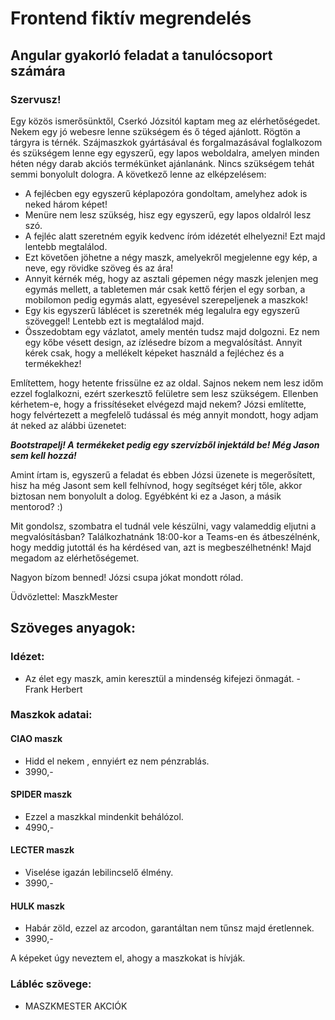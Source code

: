 # Frontend fiktív megrendelés
## Angular gyakorló feladat a tanulócsoport számára

### Szervusz!
Egy közös ismerősünktől, Cserkó Józsitól kaptam meg az elérhetőségedet. Nekem egy jó webesre lenne szükségem és ő téged ajánlott.
Rögtön a tárgyra is térnék. Szájmaszkok gyártásával és forgalmazásával foglalkozom és szükségem lenne egy egyszerű, egy lapos weboldalra, amelyen minden héten négy darab akciós termékünket ajánlanánk.
Nincs szükségem tehát semmi bonyolult dologra. A következő lenne az elképzelésem:

- A fejlécben egy egyszerű képlapozóra gondoltam, amelyhez adok is neked három képet!
- Menüre nem lesz szükség, hisz egy egyszerű, egy lapos oldalról lesz szó.
- A fejléc alatt szeretném egyik kedvenc íróm idézetét elhelyezni! Ezt majd lentebb megtalálod.
- Ezt követően jöhetne a négy maszk, amelyekről megjelenne egy kép, a neve, egy rövidke szöveg és az ára!
- Annyit kérnék még, hogy az asztali gépemen négy maszk jelenjen meg egymás mellett, a tabletemen már csak kettő férjen el egy sorban, a mobilomon pedig egymás alatt, egyesével szerepeljenek a maszkok!
- Egy kis egyszerű láblécet is szeretnék még legalulra egy egyszerű szöveggel! Lentebb ezt is megtalálod majd.
- Összedobtam egy vázlatot, amely mentén tudsz majd dolgozni. Ez nem egy kőbe vésett design, az ízlésedre bízom a megvalósítást. Annyit kérek csak, hogy a mellékelt képeket használd a fejléchez és a termékekhez!

Említettem, hogy hetente frissülne ez az oldal. Sajnos nekem nem lesz időm ezzel foglalkozni, ezért szerkesztő felületre sem lesz szükségem. Ellenben kérhetem-e, hogy a frissítéseket elvégezd majd nekem?
Józsi említette, hogy felvértezett a megfelelő tudással és még annyit mondott, hogy adjam át neked az alábbi üzenetet:

***Bootstrapelj! A termékeket pedig egy szervízből injektáld be! Még Jason sem kell hozzá!***

Amint írtam is, egyszerű a feladat és ebben Józsi üzenete is megerősített, hisz ha még Jasont sem kell felhívnod, hogy segítséget kérj tőle, akkor biztosan nem bonyolult a dolog. Egyébként ki ez a Jason, a másik mentorod? :)

Mit gondolsz, szombatra el tudnál vele készülni, vagy valameddig eljutni a megvalósításban?
Találkozhatnánk 18:00-kor a Teams-en és átbeszélnénk, hogy meddig jutottál és ha kérdésed van, azt is megbeszélhetnénk!
Majd megadom az elérhetőségemet.

Nagyon bízom benned! Józsi csupa jókat mondott rólad.

Üdvözlettel: MaszkMester


## Szöveges anyagok:

### Idézet:
- Az élet egy maszk, amin keresztül a mindenség kifejezi önmagát. - Frank Herbert

### Maszkok adatai:

#### CIAO maszk
- Hidd el nekem , ennyiért ez nem pénzrablás.
- 3990,-

#### SPIDER maszk
- Ezzel a maszkkal mindenkit behálózol.
- 4990,-

#### LECTER maszk
- Viselése igazán lebilincselő élmény.
- 3990,-

#### HULK maszk
- Habár zöld, ezzel az arcodon, garantáltan nem tűnsz majd éretlennek.
- 3990,-

A képeket úgy neveztem el, ahogy a maszkokat is hívják.

### Lábléc szövege:
- MASZKMESTER AKCIÓK
